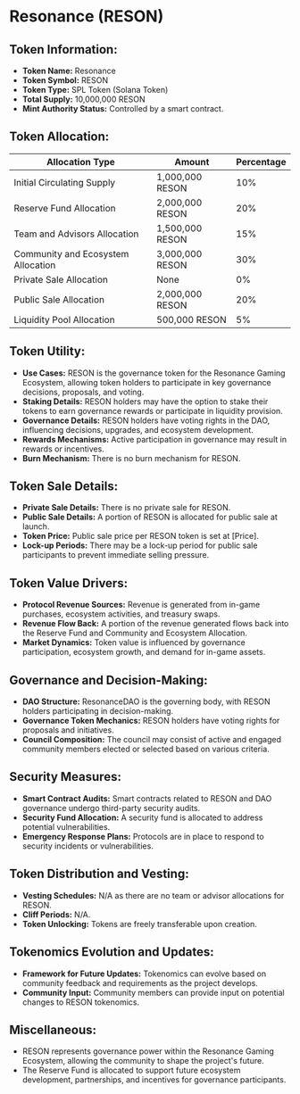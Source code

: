 # Resonance (RESON)

## Token Information:
- **Token Name:** Resonance
- **Token Symbol:** RESON
- **Token Type:** SPL Token (Solana Token)
- **Total Supply:** 10,000,000 RESON
- **Mint Authority Status:** Controlled by a smart contract.

## Token Allocation:

| Allocation Type                      | Amount             | Percentage   |
| ----------------------------------- | ------------------- | ------------ |
| Initial Circulating Supply          | 1,000,000 RESON     | 10%          |
| Reserve Fund Allocation              | 2,000,000 RESON     | 20%          |
| Team and Advisors Allocation        | 1,500,000 RESON     | 15%          |
| Community and Ecosystem Allocation  | 3,000,000 RESON     | 30%          |
| Private Sale Allocation              | None                | 0%           |
| Public Sale Allocation               | 2,000,000 RESON     | 20%          |
| Liquidity Pool Allocation            | 500,000 RESON       | 5%           |




## Token Utility:
- **Use Cases:** RESON is the governance token for the Resonance Gaming Ecosystem, allowing token holders to participate in key governance decisions, proposals, and voting.
- **Staking Details:** RESON holders may have the option to stake their tokens to earn governance rewards or participate in liquidity provision.
- **Governance Details:** RESON holders have voting rights in the DAO, influencing decisions, upgrades, and ecosystem development.
- **Rewards Mechanisms:** Active participation in governance may result in rewards or incentives.
- **Burn Mechanism:** There is no burn mechanism for RESON.

## Token Sale Details:
- **Private Sale Details:** There is no private sale for RESON.
- **Public Sale Details:** A portion of RESON is allocated for public sale at launch.
- **Token Price:** Public sale price per RESON token is set at [Price].
- **Lock-up Periods:** There may be a lock-up period for public sale participants to prevent immediate selling pressure.

## Token Value Drivers:
- **Protocol Revenue Sources:** Revenue is generated from in-game purchases, ecosystem activities, and treasury swaps.
- **Revenue Flow Back:** A portion of the revenue generated flows back into the Reserve Fund and Community and Ecosystem Allocation.
- **Market Dynamics:** Token value is influenced by governance participation, ecosystem growth, and demand for in-game assets.

## Governance and Decision-Making:
- **DAO Structure:** ResonanceDAO is the governing body, with RESON holders participating in decision-making.
- **Governance Token Mechanics:** RESON holders have voting rights for proposals and initiatives.
- **Council Composition:** The council may consist of active and engaged community members elected or selected based on various criteria.

## Security Measures:
- **Smart Contract Audits:** Smart contracts related to RESON and DAO governance undergo third-party security audits.
- **Security Fund Allocation:** A security fund is allocated to address potential vulnerabilities.
- **Emergency Response Plans:** Protocols are in place to respond to security incidents or vulnerabilities.

## Token Distribution and Vesting:
- **Vesting Schedules:** N/A as there are no team or advisor allocations for RESON.
- **Cliff Periods:** N/A.
- **Token Unlocking:** Tokens are freely transferable upon creation.

## Tokenomics Evolution and Updates:
- **Framework for Future Updates:** Tokenomics can evolve based on community feedback and requirements as the project develops.
- **Community Input:** Community members can provide input on potential changes to RESON tokenomics.

## Miscellaneous:
- RESON represents governance power within the Resonance Gaming Ecosystem, allowing the community to shape the project's future.
- The Reserve Fund is allocated to support future ecosystem development, partnerships, and incentives for governance participants.
